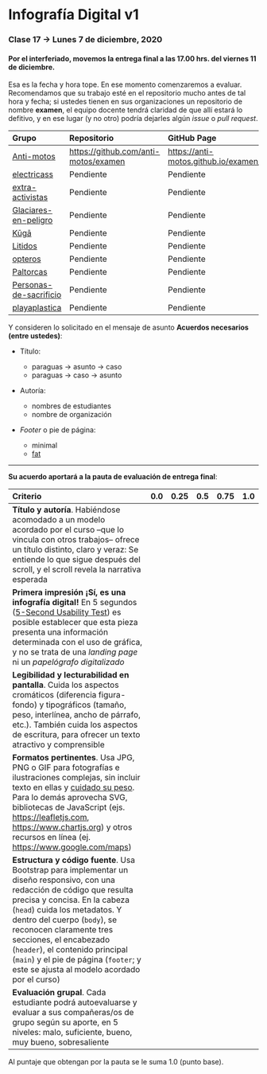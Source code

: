 # Infografía Digital v1

### Clase 17 → Lunes 7 de diciembre, 2020

#### Por el interferiado, movemos la entrega final a las 17.00 hrs. del viernes 11 de diciembre.

Esa es la fecha y hora tope. En ese momento comenzaremos a evaluar. Recomendamos que su trabajo esté en el repositorio mucho antes de tal hora y fecha; si ustedes tienen en sus organizaciones un repositorio de nombre **examen**, el equipo docente tendrá claridad de que allí estará lo defitivo, y en ese lugar (y no otro) podría dejarles algún *issue* o *pull request*. 

| Grupo                                          | Repositorio                           | GitHub Page                            |
|:-----------------------------------------------|:--------------------------------------|:---------------------------------------|
| [Anti-motos](https://github.com/anti-motos)    | https://github.com/anti-motos/examen  | https://anti-motos.github.io/examen/   |
| [electricass](https://github.com/electricass)  | Pendiente                             | Pendiente                              |
| [extra-activistas](https://github.com/extra-activista) | Pendiente                     | Pendiente                              |
| [Glaciares-en-peligro](https://github.com/Glaciares-en-peligro) | Pendiente            | Pendiente                              | 
| [Kūgā](https://github.com/KugaGraphic)         | Pendiente                             | Pendiente                              |
| [Litidos](https://github.com/Litidos)          | Pendiente                             | Pendiente                              |
| [opteros](https://github.com/opteros)          | Pendiente                             | Pendiente                              |
| [Paltorcas](https://github.com/Paltorcas/)     | Pendiente                             | Pendiente                              |
| [Personas-de-sacrificio](https://github.com/Personas-de-sacrificio) | Pendiente        | Pendiente                              | 
| [playaplastica](https://github.com/playaplastica/) | Pendiente                         | Pendiente                              |

Y consideren lo solicitado en el mensaje de asunto **Acuerdos necesarios (entre ustedes)**:

- Título:
  - paraguas → asunto → caso
  - paraguas → caso → asunto

- Autoría: 
  - nombres de estudiantes
  - nombre de organización

- *Footer* o pie de página:
  - minimal
  - [fat](http://ui-patterns.com/patterns/FatFooter/examples/74)
 
- - - - - - - - - - - - - - - -
  
**Su acuerdo aportará a la pauta de evaluación de entrega final**:

| Criterio | 0.0   | 0.25  | 0.5   | 0.75  | 1.0   |
|:---------|:-----:|:-----:|:-----:|:-----:|:-----:|
| **Título y autoría**. Habiéndose acomodado a un modelo acordado por el curso –que lo vincula con otros trabajos– ofrece un título distinto, claro y veraz: Se entiende lo que sigue después del scroll, y el scroll revela la narrativa esperada | | | | | |
| **Primera impresión ¡Sí, es una infografía digital!**	En 5 segundos ([5-Second Usability Test](https://www.youtube.com/watch?v=X0FG0jCqLYQ)) es posible establecer que esta pieza presenta una información determinada con el uso de gráfica, y no se trata de una *landing page* ni un *papelógrafo digitalizado* | | | | | | 
| **Legibilidad y lecturabilidad en pantalla**. Cuida los aspectos cromáticos (diferencia figura-fondo) y tipográficos (tamaño, peso, interlínea, ancho de párrafo, etc.). También cuida los aspectos de escritura, para ofrecer un texto atractivo y comprensible | | | | | |
| **Formatos pertinentes**. Usa JPG, PNG o GIF para fotografías e ilustraciones complejas, sin incluir texto en ellas y [cuidado su peso](https://nbadiola.com/peso-ideal-fotografia-para-web/). Para lo demás aprovecha SVG, bibliotecas de JavaScript (ejs. https://leafletjs.com, https://www.chartjs.org) y otros recursos en línea (ej. https://www.google.com/maps) | | | | | |
| **Estructura y código fuente**. Usa Bootstrap para implementar un diseño responsivo, con una redacción de código que resulta precisa y concisa. En la cabeza (`head`) cuida los metadatos. Y dentro del cuerpo (`body`), se reconocen claramente tres secciones, el encabezado (`header`), el contenido principal (`main`) y el pie de página (`footer`; y este se ajusta al modelo acordado por el curso) | | | | | |
| **Evaluación grupal**. Cada estudiante podrá autoevaluarse y evaluar a sus compañeras/os de grupo según su aporte, en 5 niveles: malo, suficiente, bueno, muy bueno, sobresaliente | | | | | |

Al puntaje que obtengan por la pauta se le suma 1.0 (punto base).
